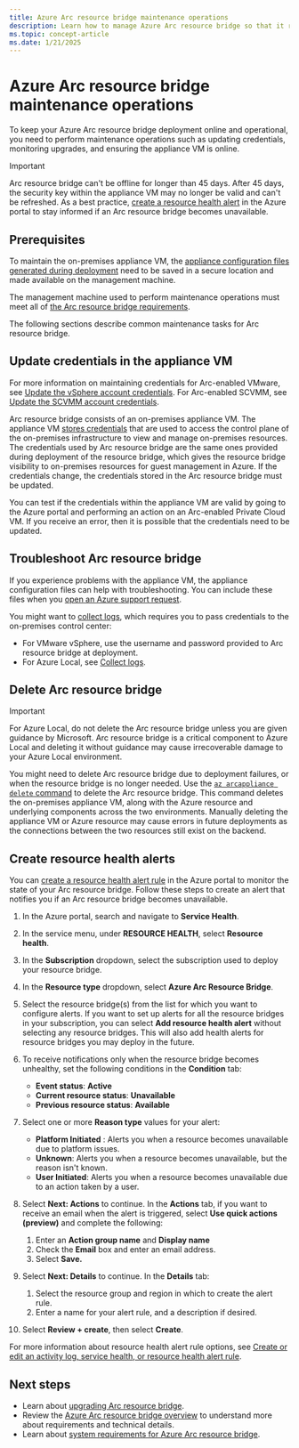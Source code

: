 ```yaml
---
title: Azure Arc resource bridge maintenance operations
description: Learn how to manage Azure Arc resource bridge so that it remains online and operational.
ms.topic: concept-article
ms.date: 1/21/2025
---
```


# Azure Arc resource bridge maintenance operations

To keep your Azure Arc resource bridge deployment online and operational, you need to perform maintenance operations such as updating credentials, monitoring upgrades, and ensuring the appliance VM is online.

> [!IMPORTANT]
> Arc resource bridge can't be offline for longer than 45 days. After 45 days, the security key within the appliance VM may no longer be valid and can't be refreshed. As a best practice, [create a resource health alert](#create-resource-health-alerts) in the Azure portal to stay informed if an Arc resource bridge becomes unavailable.

## Prerequisites

To maintain the on-premises appliance VM, the [appliance configuration files generated during deployment](deploy-cli.md#az-arcappliance-createconfig) need to be saved in a secure location and made available on the management machine.

The management machine used to perform maintenance operations must meet all of [the Arc resource bridge requirements](system-requirements.md).  

The following sections describe common maintenance tasks for Arc resource bridge.

## Update credentials in the appliance VM

For more information on maintaining credentials for Arc-enabled VMware, see [Update the vSphere account credentials](../vmware-vsphere/administer-arc-vmware.md#updating-the-vsphere-account-credentials-using-a-new-password-or-a-new-vsphere-account-after-onboarding). For Arc-enabled SCVMM, see [Update the SCVMM account credentials](../system-center-virtual-machine-manager/administer-arc-scvmm.md).

Arc resource bridge consists of an on-premises appliance VM. The appliance VM [stores credentials](system-requirements.md#user-account-and-credentials) that are used to access the control plane of the on-premises infrastructure to view and manage on-premises resources. The credentials used by Arc resource bridge are the same ones provided during deployment of the resource bridge, which gives the resource bridge visibility to on-premises resources for guest management in Azure. If the credentials change, the credentials stored in the Arc resource bridge must be updated. 

You can test if the credentials within the appliance VM are valid by going to the Azure portal and performing an action on an Arc-enabled Private Cloud VM. If you receive an error, then it is possible that the credentials need to be updated.

## Troubleshoot Arc resource bridge

If you experience problems with the appliance VM, the appliance configuration files can help with troubleshooting. You can include these files when you [open an Azure support request](../../azure-portal/supportability/how-to-create-azure-support-request.md).

You might want to [collect logs](/cli/azure/arcappliance/logs#az-arcappliance-logs-vmware), which requires you to pass credentials to the on-premises control center:

- For VMware vSphere, use the username and password provided to Arc resource bridge at deployment.
- For Azure Local, see [Collect logs](/azure/azure-local/manage/collect-logs).

## Delete Arc resource bridge

> [!IMPORTANT]
> For Azure Local, do not delete the Arc resource bridge unless you are given guidance by Microsoft. Arc resource bridge is a critical component to Azure Local and deleting it without guidance may cause irrecoverable damage to your Azure Local environment.

You might need to delete Arc resource bridge due to deployment failures, or when the resource bridge is no longer needed. Use the [`az arcappliance delete` command](deploy-cli.md#az-arcappliance-delete) to delete the Arc resource bridge. This command deletes the on-premises appliance VM, along with the Azure resource and underlying components across the two environments. Manually deleting the appliance VM or Azure resource may cause errors in future deployments as the connections between the two resources still exist on the backend.

## Create resource health alerts

You can [create a resource health alert rule](/azure/service-health/resource-health-alert-monitor-guide) in the Azure portal to monitor the state of your Arc resource bridge. Follow these steps to create an alert that notifies you if an Arc resource bridge becomes unavailable.

1. In the Azure portal, search and navigate to **Service Health**.
1. In the service menu, under **RESOURCE HEALTH**, select **Resource health**.
1. In the **Subscription** dropdown, select the subscription used to deploy your resource bridge.
1. In the **Resource type** dropdown, select **Azure Arc Resource Bridge**. 
1. Select the resource bridge(s) from the list for which you want to configure alerts. If you want to set up alerts for all the resource bridges in your subscription, you can select **Add resource health alert** without selecting any resource bridges. This will also add health alerts for resource bridges you may deploy in the future.
1. To receive notifications only when the resource bridge becomes unhealthy, set the following conditions in the **Condition** tab:

   - **Event status**: **Active**
   - **Current resource status**: **Unavailable**
   - **Previous resource status**: **Available**

1. Select one or more **Reason type** values for your alert:

   - **Platform Initiated** : Alerts you when a resource becomes unavailable due to platform issues.
   - **Unknown**: Alerts you when a resource becomes unavailable, but the reason isn't known.
   - **User Initiated**: Alerts you when a resource becomes unavailable due to an action taken by a user.

1. Select **Next: Actions** to continue. In the **Actions** tab, if you want to receive an email when the alert is triggered, select **Use quick actions (preview)** and complete the following:

   1. Enter an **Action group name** and **Display name**
   1. Check the **Email** box and enter an email address.
   1. Select **Save.**

1. Select **Next: Details** to continue. In the **Details** tab:

   1. Select the resource group and region in which to create the alert rule.
   1. Enter a name for your alert rule, and a description if desired.

1. Select **Review + create**, then select **Create**.

For more information about resource health alert rule options, see [Create or edit an activity log, service health, or resource health alert rule](/azure/azure-monitor/alerts/alerts-create-activity-log-alert-rule?tabs=resource-health).

## Next steps

- Learn about [upgrading Arc resource bridge](upgrade.md).
- Review the [Azure Arc resource bridge overview](overview.md) to understand more about requirements and technical details.
- Learn about [system requirements for Azure Arc resource bridge](system-requirements.md).
